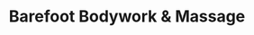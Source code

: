 ---
title: "Barefoot Bodywork & Massage"
url: /ottumwa/barefoot-bodywork-and-massage/
shop: massage
---